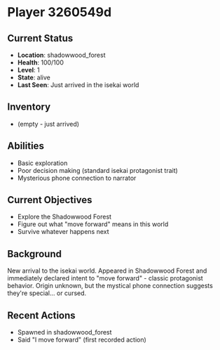 # Player 3260549d

## Current Status
- **Location**: shadowwood_forest
- **Health**: 100/100
- **Level**: 1
- **State**: alive
- **Last Seen**: Just arrived in the isekai world

## Inventory
- (empty - just arrived)

## Abilities
- Basic exploration
- Poor decision making (standard isekai protagonist trait)
- Mysterious phone connection to narrator

## Current Objectives
- Explore the Shadowwood Forest
- Figure out what "move forward" means in this world
- Survive whatever happens next

## Background
New arrival to the isekai world. Appeared in Shadowwood Forest and immediately declared intent to "move forward" - classic protagonist behavior. Origin unknown, but the mystical phone connection suggests they're special... or cursed.

## Recent Actions
- Spawned in shadowwood_forest
- Said "I move forward" (first recorded action)